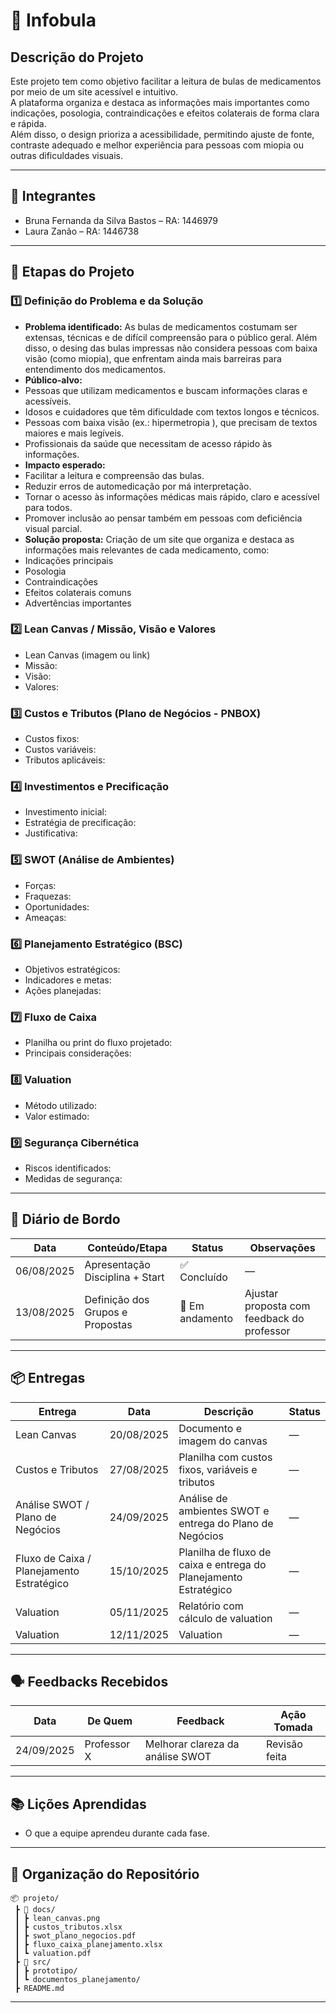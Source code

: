 # 📌 Infobula

## Descrição do Projeto
Este projeto tem como objetivo facilitar a leitura de bulas de medicamentos por meio de um site acessível e intuitivo.  
A plataforma organiza e destaca as informações mais importantes como indicações, posologia, contraindicações e efeitos colaterais de forma clara e rápida.  
Além disso, o design prioriza a acessibilidade, permitindo ajuste de fonte, contraste adequado e melhor experiência para pessoas com miopia ou outras dificuldades visuais.


---

## 👥 Integrantes

- Bruna Fernanda da Silva Bastos – RA: 1446979  
- Laura Zanão – RA: 1446738  
 
---

## 🧭 Etapas do Projeto

### 1️⃣ Definição do Problema e da Solução
- **Problema identificado:**  As bulas de medicamentos costumam ser extensas, técnicas e de difícil compreensão para o público geral.
Além disso, o desing das bulas impressas não considera pessoas com baixa visão (como miopia), que enfrentam ainda mais barreiras para entendimento dos medicamentos.
- **Público-alvo:**
-  Pessoas que utilizam medicamentos e buscam informações claras e acessíveis.
- Idosos e cuidadores que têm dificuldade com textos longos e técnicos.  
-  Pessoas com baixa visão (ex.: hipermetropia ), que precisam de textos maiores e mais legíveis.  
-  Profissionais da saúde que necessitam de acesso rápido às informações.  
- **Impacto esperado:**
-  Facilitar a leitura e compreensão das bulas.  
-  Reduzir erros de automedicação por má interpretação.  
-  Tornar o acesso às informações médicas mais rápido, claro e acessível para todos.  
-  Promover inclusão ao pensar também em pessoas com deficiência visual parcial. 
- **Solução proposta:**  Criação de um site que organiza e destaca as informações mais relevantes de cada medicamento, como:  
-  Indicações principais  
-  Posologia 
-  Contraindicações  
-  Efeitos colaterais comuns  
-  Advertências importantes  

### 2️⃣ Lean Canvas / Missão, Visão e Valores
- Lean Canvas (imagem ou link)  
- Missão:  
- Visão:  
- Valores:  

### 3️⃣ Custos e Tributos (Plano de Negócios - PNBOX)
- Custos fixos:  
- Custos variáveis:  
- Tributos aplicáveis:  

### 4️⃣ Investimentos e Precificação
- Investimento inicial:  
- Estratégia de precificação:  
- Justificativa:  

### 5️⃣ SWOT (Análise de Ambientes)
- Forças:  
- Fraquezas:  
- Oportunidades:  
- Ameaças:  

### 6️⃣ Planejamento Estratégico (BSC)
- Objetivos estratégicos:  
- Indicadores e metas:  
- Ações planejadas:  

### 7️⃣ Fluxo de Caixa
- Planilha ou print do fluxo projetado:  
- Principais considerações:  

### 8️⃣ Valuation
- Método utilizado:  
- Valor estimado:  

### 9️⃣ Segurança Cibernética
- Riscos identificados:  
- Medidas de segurança:  

---

## 📅 Diário de Bordo

| Data       | Conteúdo/Etapa                     | Status     | Observações |
|------------|------------------------------------|------------|-------------|
| 06/08/2025 | Apresentação Disciplina + Start    | ✅ Concluído | — |
| 13/08/2025 | Definição dos Grupos e Propostas   | 🚧 Em andamento | Ajustar proposta com feedback do professor |

---

## 📦 Entregas

| Entrega                                | Data       | Descrição                                                         | Status |
|----------------------------------------|------------|-------------------------------------------------------------------|--------|
| Lean Canvas                            | 20/08/2025 | Documento e imagem do canvas                                      | —      |
| Custos e Tributos                      | 27/08/2025 | Planilha com custos fixos, variáveis e tributos                   | —      |
| Análise SWOT / Plano de Negócios       | 24/09/2025 | Análise de ambientes SWOT e entrega do Plano de Negócios          | —      |
| Fluxo de Caixa / Planejamento Estratégico | 15/10/2025 | Planilha de fluxo de caixa e entrega do Planejamento Estratégico  | —      |
| Valuation                              | 05/11/2025 | Relatório com cálculo de valuation                                | —      |
| Valuation      | 12/11/2025 | Valuation | —      |

---

## 🗣️ Feedbacks Recebidos

| Data       | De Quem     | Feedback                                                        | Ação Tomada |
|------------|-------------|----------------------------------------------------------------|-------------|
| 24/09/2025 | Professor X | Melhorar clareza da análise SWOT                                | Revisão feita |

---

## 📚 Lições Aprendidas
- O que a equipe aprendeu durante cada fase.  

---

## 📁 Organização do Repositório

```
📦 projeto/
 ┣ 📂 docs/
 ┃ ┣ lean_canvas.png
 ┃ ┣ custos_tributos.xlsx
 ┃ ┣ swot_plano_negocios.pdf
 ┃ ┣ fluxo_caixa_planejamento.xlsx
 ┃ ┗ valuation.pdf
 ┣ 📂 src/
 ┃ ┣ prototipo/
 ┃ ┗ documentos_planejamento/
 ┣ README.md
```

---
